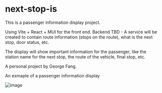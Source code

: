 # next-stop-is
This is a passenger information display project.

Using Vite + React + MUI for the front end.
Backend TBD - A service will be created to contain route information (stops on the route), what is the next stop, door status, etc.

The display will show important information for the passenger, like the station name for the next stop, the route of the vehicle, final stop, etc.

A personal project by George Fang.

An exmaple of a passenger information display

![image](https://github.com/user-attachments/assets/4940a166-3272-4aec-bace-dfc668c29e7b)
